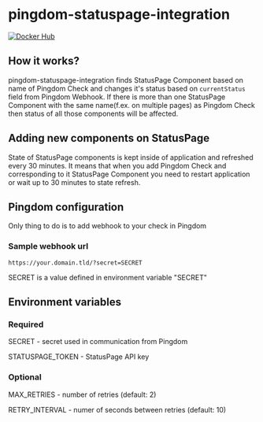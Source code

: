 # pingdom-statuspage-integration
[![Docker Hub](https://img.shields.io/docker/cloud/build/docplanner/pingdom-statuspage-integration?style=for-the-badge)](https://hub.docker.com/r/docplanner/pingdom-statuspage-integration)
## How it works?
pingdom-statuspage-integration finds StatusPage Component based on name of Pingdom Check and changes it's status based on `currentStatus` field from Pingdom Webhook. 
If there is more than one StatusPage Component with the same name(f.ex. on multiple pages) as Pingdom Check then status of all those components will be affected.

## Adding new components on StatusPage
State of StatusPage components is kept inside of application and refreshed every 30 minutes. It means that when you add Pingdom Check and corresponding to it StatusPage Component you need to restart application or wait up to 30 minutes to state refresh. 

## Pingdom configuration
Only thing to do is to add webhook to your check in Pingdom
### Sample webhook url
`https://your.domain.tld/?secret=SECRET`

SECRET is a value defined in environment variable "SECRET"

## Environment variables
### Required
SECRET - secret used in communication from Pingdom

STATUSPAGE_TOKEN - StatusPage API key
### Optional
MAX_RETRIES - number of retries (default: 2)

RETRY_INTERVAL - numer of seconds between retries (default: 10)
